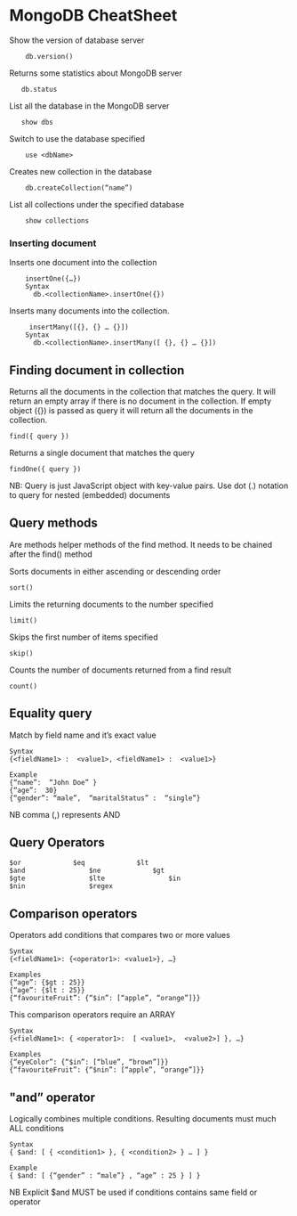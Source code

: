 # MongoDB CheatSheet

Show the version of database server
```
    db.version()
```

Returns some statistics about MongoDB server
```
   db.status
```

List all the database in the MongoDB server

```
   show dbs
```

Switch to use the database specified
```
    use <dbName>
```

Creates new collection in the database
```
    db.createCollection(“name”)
```

List all collections under the specified database
```
    show collections
```

### Inserting document
Inserts one document into the collection
```
    insertOne({…})
    Syntax
      db.<collectionName>.insertOne({})
```

Inserts many documents into the collection.
```
     insertMany([{}, {} … {}])
    Syntax
      db.<collectionName>.insertMany([ {}, {} … {}])
```

## Finding document in collection

Returns all the documents in the collection that matches the query. It will return an empty array if there is no document in the collection. If empty object ({}) is passed as query it will return all the documents in the collection.
```
find({ query })
```

Returns a single document that matches the query
```
findOne({ query })
```
NB: 
Query is just JavaScript object with key-value pairs.
Use dot (.) notation to query for nested (embedded) documents

## Query methods

Are methods helper methods of the find method. It needs to be chained after the find() method

Sorts documents in either ascending or descending order
```
sort()
```

Limits the returning documents to the number specified
```
limit()
```

Skips the first number of items specified
```
skip()
```

Counts the number of documents returned from a find result
```
count()
```

## Equality query

Match by field name and it’s exact value
```
Syntax
{<fieldName1> :  <value1>, <fieldName1> :  <value1>}

Example
{“name”:  “John Doe” }
{“age”:  30}
{“gender”: “male”,  “maritalStatus” :  “single”}
```
NB
comma (,) represents AND

## Query Operators
```
$or				$eq				$lt
$and				$ne				$gt
$gte				$lte				$in
$nin				$regex
```

## Comparison operators
Operators add conditions that compares two or more values
```
Syntax
{<fieldName1>: {<operator1>: <value1>}, …}

Examples
{“age”: {$gt : 25}}
{“age”: {$lt : 25}}
{“favouriteFruit”: {“$in”: [“apple”, “orange”]}}
```

This comparison operators require an ARRAY
```
Syntax
{<fieldName1>: { <operator1>:  [ <value1>,  <value2>] }, …}

Examples
{“eyeColor”: {“$in”: [“blue”, “brown”]}}
{“favouriteFruit”: {“$nin”: [“apple”, “orange”]}}
```

## "and” operator
Logically combines multiple conditions. Resulting documents must much ALL conditions
```
Syntax
{ $and: [ { <condition1> }, { <condition2> } … ] }

Example
{ $and: [ {“gender” : “male”} , “age” : 25 } ] }
```
NB
Explicit $and MUST be used if conditions contains same field or operator

